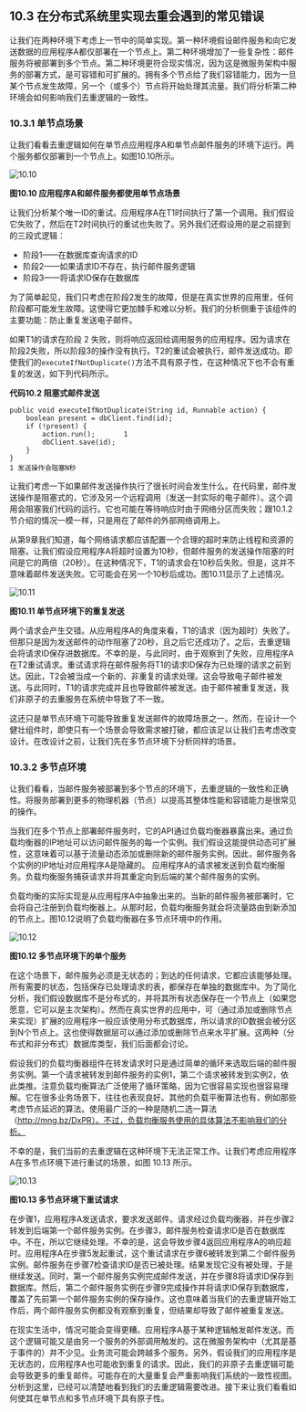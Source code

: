 ## 10.3 在分布式系统里实现去重会遇到的常见错误

让我们在两种环境下考虑上一节中的简单实现。第一种环境假设邮件服务和向它发送数据的应用程序A都仅部署在一个节点上。第二种环境增加了一些复杂性：邮件服务将被部署到多个节点。第二种环境更符合现实情况，因为这是微服务架构中服务的部署方式，是可容错和可扩展的。拥有多个节点给了我们容错能力，因为一旦某个节点发生故障，另一个（或多个）节点将开始处理其流量。我们将分析第二种环境会如何影响我们去重逻辑的一致性。


### 10.3.1 单节点场景

让我们看看去重逻辑如何在单节点应用程序A和单节点邮件服务的环境下运行。两个服务都仅部署到一个节点上。如图10.10所示。

![10.10](10-10.svg)

**图10.10 应用程序A和邮件服务都使用单节点场景**

让我们分析某个唯一ID的重试。应用程序A在T1时间执行了第一个调用。我们假设它失败了，然后在T2时间执行的重试也失败了。另外我们还假设用的是之前提到的三段式逻辑：

* 阶段1——在数据库查询请求的ID
* 阶段2——如果请求ID不存在，执行邮件服务逻辑
* 阶段3——将请求ID保存在数据库

为了简单起见，我们只考虑在阶段2发生的故障，但是在真实世界的应用里，任何阶段都可能发生故障。这使得它更加棘手和难以分析。我们的分析侧重于该组件的主要功能：防止重复发送电子邮件。

如果T1的请求在阶段 2 失败，则将响应返回给调用服务的应用程序。因为请求在阶段2失败，所以阶段3的操作没有执行。T2的重试会被执行，邮件发送成功。即使我们的`executeIfNotDuplicate()`方法不具有原子性，在这种情况下也不会有重复的发送，如下列代码所示。

**代码10.2 阻塞式邮件发送**
```
public void executeIfNotDuplicate(String id, Runnable action) {
    boolean present = dbClient.find(id);
    if (!present) {
        action.run();		1
        dbClient.save(id);
    }
}
1 发送操作会阻塞N秒
```

让我们考虑一下如果邮件发送操作执行了很长时间会发生什么。在代码里，邮件发送操作是阻塞式的，它涉及另一个远程调用（发送一封实际的电子邮件）。这个调用会阻塞我们代码的运行。它也可能在等待响应时由于网络分区而失败；跟10.1.2节介绍的情况一模一样，只是用在了邮件的外部网络调用上。

从第9章我们知道，每个网络请求都应该配置一个合理的超时来防止线程和资源的阻塞。让我们假设应用程序A将超时设置为10秒，但邮件服务的发送操作阻塞的时间是它的两倍（20秒）。在这种情况下，T1的请求会在10秒后失败。但是，这并不意味着邮件发送失败。它可能会在另一个10秒后成功。图10.11显示了上述情况。

![10.11](10-11.svg)

**图10.11 单节点环境下的重复发送**

两个请求会产生交错。从应用程序A的角度来看，T1的请求（因为超时）失败了。但那只是因为发送邮件的动作阻塞了20秒，且之后它还成功了。之后，去重逻辑会将请求ID保存进数据库。不幸的是，与此同时，由于观察到了失败，应用程序A在T2重试请求。重试请求将在邮件服务将T1的请求ID保存为已处理的请求之前到达。因此，T2会被当成一个新的、非重复的请求处理。这会导致电子邮件被发送。与此同时，T1的请求完成并且也导致邮件被发送。由于邮件被重复发送，我们非原子的去重服务在系统中导致了不一致。

这还只是单节点环境下可能导致重复发送邮件的故障场景之一。然而，在设计一个健壮组件时，即使只有一个场景会导致需求被打破，都应该足以让我们去考虑改变设计。在改设计之前，让我们先在多节点环境下分析同样的场景。


### 10.3.2 多节点环境

让我们看看，当邮件服务被部署到多个节点的环境下，去重逻辑的一致性和正确性。将服务部署到更多的物理机器（节点）以提高其整体性能和容错能力是很常见的操作。

当我们在多个节点上部署邮件服务时，它的API通过负载均衡器暴露出来。通过负载均衡器的IP地址可以访问邮件服务的每一个实例。我们假设这能提供动态可扩展性，这意味着可以基于流量动态添加或删除新的邮件服务实例。因此，邮件服务各个实例的IP地址对应用程序A是隐藏的。 应用程序A的请求被发送到负载均衡服务。负载均衡服务捕获请求并将其重定向到后端的某个邮件服务的实例。

负载均衡的实际实现是从应用程序A中抽象出来的。当新的邮件服务被部署时，它会将自己注册到负载均衡器上。从那时起，负载均衡服务就会将流量路由到新添加的节点上。图10.12说明了负载均衡器在多节点环境中的作用。

![10.12](10-12.svg)

**图10.12 多节点环境下的单个服务**

在这个场景下，邮件服务必须是无状态的；到达的任何请求，它都应该能够处理。所有需要的状态，包括保存已处理请求的表，都保存在单独的数据库中。为了简化分析，我们假设数据库不是分布式的，并将其所有状态保存在一个节点上（如果您愿意，它可以是主次架构）。然而在真实世界的应用中，可（通过添加或删除节点来实现）扩展的应用程序一般应该使用分布式数据库，所以请求的ID数据会被分区到N个节点上。这也使得数据层可以通过添加或删除节点来水平扩展。这两种（分布式和非分布式）数据库类型，我们后面都会讨论。

假设我们的负载均衡器组件在转发请求时只是通过简单的循环来选取后端的邮件服务实例。第一个请求被转发到邮件服务的实例1，第二个请求被转发到实例2，依此类推。注意负载均衡算法广泛使用了循环策略，因为它很容易实现也很容易理解。它在很多业务场景下，往往也表现良好。其他的负载平衡算法也有，例如那些考虑节点延迟的算法。使用最广泛的一种是随机二选一算法（http://mng.bz/DxPR）。不过，负载均衡服务使用的具体算法不影响我们的分析。

不幸的是，我们当前的去重逻辑在这种环境下无法正常工作。让我们考虑应用程序A在多节点环境下进行重试的场景，如图 10.13 所示。

![10.13](10-13.svg)

**图10.13 多节点环境下重试请求**

在步骤1，应用程序A发送请求，要求发送邮件。请求经过负载均衡器，并在步骤2转发到后端第一个邮件服务实例。在步骤3，邮件服务检查请求ID是否在数据库中。不在，所以它继续处理。不幸的是，这会导致步骤4返回应用程序A的响应超时。应用程序A在步骤5发起重试，这个重试请求在步骤6被转发到第二个邮件服务实例。邮件服务在步骤7检查请求ID是否已被处理。结果发现它没有被处理，于是继续发送。同时，第一个邮件服务实例完成邮件发送，并在步骤8将请求ID保存到数据库。然后，第二个邮件服务实例在步骤9完成操作并将请求ID保存到数据库，覆盖了先前第一个邮件服务实例的保存操作。这也意味着当我们的去重逻辑开始工作后，两个邮件服务实例都没有观察到重复，但结果却导致了邮件被重复发送。

在现实生活中，情况可能会变得更糟。应用程序A基于某种逻辑触发邮件发送。而这个逻辑可能又是由另一个服务的外部调用触发的。这在微服务架构中（尤其是基于事件的）并不少见。业务流可能会跨越多个服务。另外，假设我们的应用程序是无状态的，应用程序A也可能收到重复的请求。因此，我们的非原子去重逻辑可能会导致更多的重复邮件。可能存在的大量重复会严重影响我们系统的一致性视图。分析到这里，已经可以清楚地看到我们的去重逻辑需要改进。接下来让我们看看如何使其在单节点和多节点环境下具有原子性。